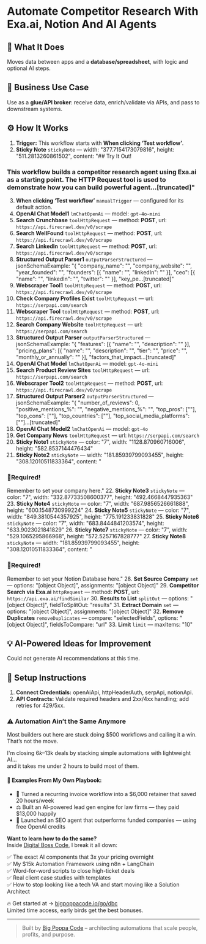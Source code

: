 # Automate Competitor Research With Exa.ai, Notion And AI Agents
## 🚀 What It Does
Moves data between apps and a **database/spreadsheet**, with logic and optional AI steps.

## 💼 Business Use Case
Use as a **glue/API broker**: receive data, enrich/validate via APIs, and pass to downstream systems.

## ⚙️ How It Works
1. **Trigger:** This workflow starts with **When clicking ‘Test workflow’**.
2. **Sticky Note** `stickyNote` — width: "377.7154173079816", height: "511.2813260861502", content: "## Try It Out!

### This workflow builds a competitor research agent using Exa.ai as a starting point. The HTTP Request tool is used to demonstrate how you can build powerful agent…[truncated]"
3. **When clicking ‘Test workflow’** `manualTrigger` — configured for its default action.
4. **OpenAI Chat Model1** `lmChatOpenAi` — model: `gpt-4o-mini`
5. **Search Crunchbase** `toolHttpRequest` — method: **POST**, url: `https://api.firecrawl.dev/v0/scrape`
6. **Search WellFound** `toolHttpRequest` — method: **POST**, url: `https://api.firecrawl.dev/v0/scrape`
7. **Search LinkedIn** `toolHttpRequest` — method: **POST**, url: `https://api.firecrawl.dev/v0/scrape`
8. **Structured Output Parser1** `outputParserStructured` — jsonSchemaExample: "{
 "company_name": "",
 "company_website": "",
 "year_founded": "",
 "founders": [{ "name": "", "linkedIn": "" }],
 "ceo": [{ "name": "", "linkedIn": "", "twitter": "" }],
 "key_pe…[truncated]"
9. **Webscraper Tool1** `toolHttpRequest` — method: **POST**, url: `https://api.firecrawl.dev/v0/scrape`
10. **Check Company Profiles Exist** `toolHttpRequest` — url: `https://serpapi.com/search`
11. **Webscraper Tool** `toolHttpRequest` — method: **POST**, url: `https://api.firecrawl.dev/v0/scrape`
12. **Search Company Website** `toolHttpRequest` — url: `https://serpapi.com/search`
13. **Structured Output Parser** `outputParserStructured` — jsonSchemaExample: "{
 "features": [{ "name": "", "description": "" }],
 "pricing_plans": [{ "name": "", "description": "", "tier": "", "price": "", "monthly_or_annually": "" }],
 "factors_that_impact…[truncated]"
14. **OpenAI Chat Model** `lmChatOpenAi` — model: `gpt-4o-mini`
15. **Search Product Review Sites** `toolHttpRequest` — url: `https://serpapi.com/search`
16. **Webscraper Tool2** `toolHttpRequest` — method: **POST**, url: `https://api.firecrawl.dev/v0/scrape`
17. **Structured Output Parser2** `outputParserStructured` — jsonSchemaExample: "{
 "number_of_reviews": 0,
 "positive_mentions_%": "",
 "negative_mentions_%": "",
 "top_pros": [""],
 "top_cons": [""],
 "top_countries": [""],
 "top_social_media_platforms": [""]…[truncated]"
18. **OpenAI Chat Model2** `lmChatOpenAi` — model: `gpt-4o`
19. **Get Company News** `toolHttpRequest` — url: `https://serpapi.com/search`
20. **Sticky Note1** `stickyNote` — color: "7", width: "1128.870960716006", height: "582.8537144476434"
21. **Sticky Note2** `stickyNote` — width: "181.85939799093455", height: "308.12010511833364", content: "














### 🚨Required!
Remember to set your company here."
22. **Sticky Note3** `stickyNote` — color: "7", width: "332.87733508600377", height: "492.4668447935363"
23. **Sticky Note4** `stickyNote` — color: "7", width: "687.9856526661888", height: "600.1548730999224"
24. **Sticky Note5** `stickyNote` — color: "7", width: "849.3810544357925", height: "775.191233831828"
25. **Sticky Note6** `stickyNote` — color: "7", width: "683.8444841203574", height: "633.9023021841829"
26. **Sticky Note7** `stickyNote` — color: "7", width: "529.1065295866968", height: "572.5257167828777"
27. **Sticky Note8** `stickyNote` — width: "181.85939799093455", height: "308.12010511833364", content: "














### 🚨Required!
Remember to set your Notion Database here."
28. **Set Source Company** `set` — options: "[object Object]", assignments: "[object Object]"
29. **Competitor Search via Exa.ai** `httpRequest` — method: **POST**, url: `https://api.exa.ai/findSimilar`
30. **Results to List** `splitOut` — options: "[object Object]", fieldToSplitOut: "results"
31. **Extract Domain** `set` — options: "[object Object]", assignments: "[object Object]"
32. **Remove Duplicates** `removeDuplicates` — compare: "selectedFields", options: "[object Object]", fieldsToCompare: "url"
33. **Limit** `limit` — maxItems: "10"

## 💡 AI-Powered Ideas for Improvement
Could not generate AI recommendations at this time.

## 🔧 Setup Instructions
1. **Connect Credentials:** openAiApi, httpHeaderAuth, serpApi, notionApi.
2. **API Contracts:** Validate required headers and 2xx/4xx handling; add retries for 429/5xx.

### ⚠️ Automation Ain’t the Same Anymore

Most builders out here are stuck doing $500 workflows and calling it a win.  
That’s not the move.  

I'm closing $6k–$13k deals by stacking simple automations with lightweight AI...  
and it takes me under 2 hours to build most of them.

#### 🧠 Examples From My Own Playbook:
- 🔁 Turned a recurring invoice workflow into a $6,000 retainer that saved 20 hours/week  
- ⚖️ Built an AI-powered lead gen engine for law firms — they paid $13,000 happily  
- 🚀 Launched an SEO agent that outperforms funded companies — using free OpenAI credits  

**Want to learn how to do the same?**  
Inside [Digital Boss Code](https://bigpoppacode.io/go/dbc), I break it all down:

✅ The exact AI components that 3x your pricing overnight  
✅ My $15k Automation Framework using n8n + LangChain  
✅ Word-for-word scripts to close high-ticket deals  
✅ Real client case studies with templates  
✅ How to stop looking like a tech VA and start moving like a Solution Architect  

🔥 Get started at → [bigpoppacode.io/go/dbc](https://bigpoppacode.io/go/dbc)  
Limited time access, early birds get the best bonuses.

---
> Built by [Big Poppa Code](https://bigpoppacode.io) – architecting automations that scale people, profits, and purpose.

